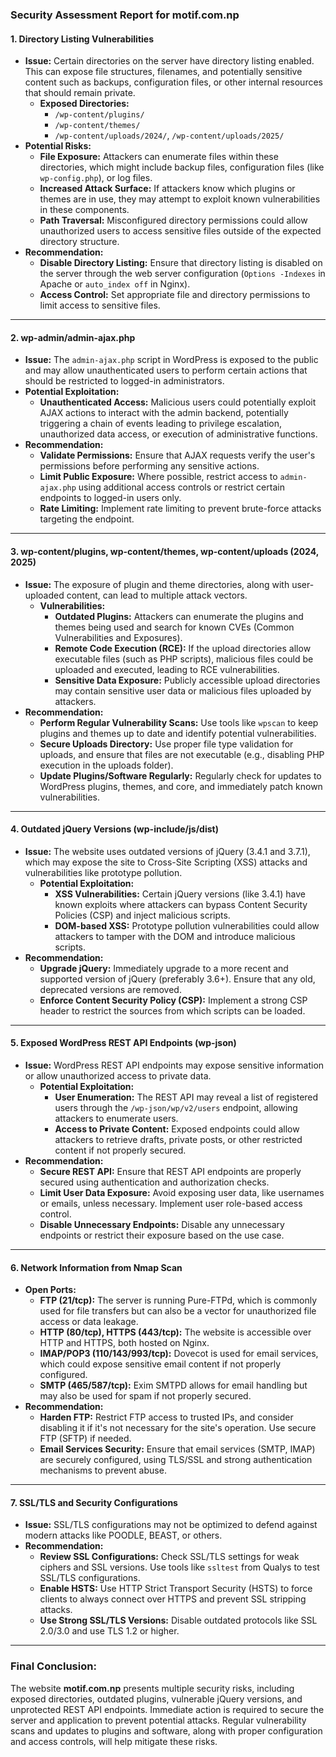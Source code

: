 
### **Security Assessment Report for motif.com.np**
#### **1. Directory Listing Vulnerabilities**

- **Issue:** Certain directories on the server have directory listing enabled. This can expose file structures, filenames, and potentially sensitive content such as backups, configuration files, or other internal resources that should remain private.
    - **Exposed Directories:**
        - `/wp-content/plugins/`
        - `/wp-content/themes/`
        - `/wp-content/uploads/2024/`, `/wp-content/uploads/2025/`
- **Potential Risks:**
    - **File Exposure:** Attackers can enumerate files within these directories, which might include backup files, configuration files (like `wp-config.php`), or log files.
    - **Increased Attack Surface:** If attackers know which plugins or themes are in use, they may attempt to exploit known vulnerabilities in these components.
    - **Path Traversal:** Misconfigured directory permissions could allow unauthorized users to access sensitive files outside of the expected directory structure.
- **Recommendation:**
    - **Disable Directory Listing:** Ensure that directory listing is disabled on the server through the web server configuration (`Options -Indexes` in Apache or `auto_index off` in Nginx).
    - **Access Control:** Set appropriate file and directory permissions to limit access to sensitive files.

---

#### **2. wp-admin/admin-ajax.php**

- **Issue:** The `admin-ajax.php` script in WordPress is exposed to the public and may allow unauthenticated users to perform certain actions that should be restricted to logged-in administrators.
- **Potential Exploitation:**
    - **Unauthenticated Access:** Malicious users could potentially exploit AJAX actions to interact with the admin backend, potentially triggering a chain of events leading to privilege escalation, unauthorized data access, or execution of administrative functions.
- **Recommendation:**
    - **Validate Permissions:** Ensure that AJAX requests verify the user's permissions before performing any sensitive actions.
    - **Limit Public Exposure:** Where possible, restrict access to `admin-ajax.php` using additional access controls or restrict certain endpoints to logged-in users only.
    - **Rate Limiting:** Implement rate limiting to prevent brute-force attacks targeting the endpoint.

---

#### **3. wp-content/plugins, wp-content/themes, wp-content/uploads (2024, 2025)**

- **Issue:** The exposure of plugin and theme directories, along with user-uploaded content, can lead to multiple attack vectors.
    - **Vulnerabilities:**
        - **Outdated Plugins:** Attackers can enumerate the plugins and themes being used and search for known CVEs (Common Vulnerabilities and Exposures).
        - **Remote Code Execution (RCE):** If the upload directories allow executable files (such as PHP scripts), malicious files could be uploaded and executed, leading to RCE vulnerabilities.
        - **Sensitive Data Exposure:** Publicly accessible upload directories may contain sensitive user data or malicious files uploaded by attackers.
- **Recommendation:**
    - **Perform Regular Vulnerability Scans:** Use tools like `wpscan` to keep plugins and themes up to date and identify potential vulnerabilities.
    - **Secure Uploads Directory:** Use proper file type validation for uploads, and ensure that files are not executable (e.g., disabling PHP execution in the uploads folder).
    - **Update Plugins/Software Regularly:** Regularly check for updates to WordPress plugins, themes, and core, and immediately patch known vulnerabilities.

---

#### **4. Outdated jQuery Versions (wp-include/js/dist)**

- **Issue:** The website uses outdated versions of jQuery (3.4.1 and 3.7.1), which may expose the site to Cross-Site Scripting (XSS) attacks and vulnerabilities like prototype pollution.
    - **Potential Exploitation:**
        - **XSS Vulnerabilities:** Certain jQuery versions (like 3.4.1) have known exploits where attackers can bypass Content Security Policies (CSP) and inject malicious scripts.
        - **DOM-based XSS:** Prototype pollution vulnerabilities could allow attackers to tamper with the DOM and introduce malicious scripts.
- **Recommendation:**
    - **Upgrade jQuery:** Immediately upgrade to a more recent and supported version of jQuery (preferably 3.6+). Ensure that any old, deprecated versions are removed.
    - **Enforce Content Security Policy (CSP):** Implement a strong CSP header to restrict the sources from which scripts can be loaded.

---

#### **5. Exposed WordPress REST API Endpoints (wp-json)**

- **Issue:** WordPress REST API endpoints may expose sensitive information or allow unauthorized access to private data.
    - **Potential Exploitation:**
        - **User Enumeration:** The REST API may reveal a list of registered users through the `/wp-json/wp/v2/users` endpoint, allowing attackers to enumerate users.
        - **Access to Private Content:** Exposed endpoints could allow attackers to retrieve drafts, private posts, or other restricted content if not properly secured.
- **Recommendation:**
    - **Secure REST API:** Ensure that REST API endpoints are properly secured using authentication and authorization checks.
    - **Limit User Data Exposure:** Avoid exposing user data, like usernames or emails, unless necessary. Implement user role-based access control.
    - **Disable Unnecessary Endpoints:** Disable any unnecessary endpoints or restrict their exposure based on the use case.

---

#### **6. Network Information from Nmap Scan**

- **Open Ports:**
    - **FTP (21/tcp):** The server is running Pure-FTPd, which is commonly used for file transfers but can also be a vector for unauthorized file access or data leakage.
    - **HTTP (80/tcp), HTTPS (443/tcp):** The website is accessible over HTTP and HTTPS, both hosted on Nginx.
    - **IMAP/POP3 (110/143/993/tcp):** Dovecot is used for email services, which could expose sensitive email content if not properly configured.
    - **SMTP (465/587/tcp):** Exim SMTPD allows for email handling but may also be used for spam if not properly secured.
- **Recommendation:**
    - **Harden FTP:** Restrict FTP access to trusted IPs, and consider disabling it if it's not necessary for the site's operation. Use secure FTP (SFTP) if needed.
    - **Email Services Security:** Ensure that email services (SMTP, IMAP) are securely configured, using TLS/SSL and strong authentication mechanisms to prevent abuse.

---

#### **7. SSL/TLS and Security Configurations**

- **Issue:** SSL/TLS configurations may not be optimized to defend against modern attacks like POODLE, BEAST, or others.
- **Recommendation:**
    - **Review SSL Configurations:** Check SSL/TLS settings for weak ciphers and SSL versions. Use tools like `ssltest` from Qualys to test SSL/TLS configurations.
    - **Enable HSTS:** Use HTTP Strict Transport Security (HSTS) to force clients to always connect over HTTPS and prevent SSL stripping attacks.
    - **Use Strong SSL/TLS Versions:** Disable outdated protocols like SSL 2.0/3.0 and use TLS 1.2 or higher.

---

### **Final Conclusion:**

The website **motif.com.np** presents multiple security risks, including exposed directories, outdated plugins, vulnerable jQuery versions, and unprotected REST API endpoints. Immediate action is required to secure the server and application to prevent potential attacks. Regular vulnerability scans and updates to plugins and software, along with proper configuration and access controls, will help mitigate these risks.